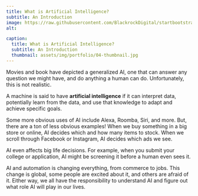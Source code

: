 ```yaml
---
title: What is Artificial Intelligence?
subtitle: An Introduction
image: https://raw.githubusercontent.com/BlackrockDigital/startbootstrap-agency/master/src/assets/img/portfolio/04-full.jpg
alt: 

caption:
  title: What is Artificial Intelligence?
  subtitle: An Introduction
  thumbnail: assets/img/portfolio/04-thumbnail.jpg
---
```

Movies and book have depicted a generalized AI, one that can answer any question we might have, and do anything a human can do. Unfortunately, this is not realistic. 

A machine is said to have **artificial intelligence** if it can interpret data, potentially learn from the data, and use that knowledge to adapt and achieve specific goals.

Some more obvious uses of AI include Alexa, Roomba, Siri, and more. But, there are a ton of less obvious examples! When we buy something in a big store or online, AI decides which and how many items to stock. When we scroll through Facebook or Instagram,  AI decides which ads we see. 

AI even affects big life decisions. For example, when you submit your college or application, AI might be screening it before a human even sees it.

AI and automation is changing everything, from commerce to jobs. This change is global, some people are excited about it, and others are afraid of it. Either way, we all have the responsibility to understand AI and figure out what role AI will play in our lives.

